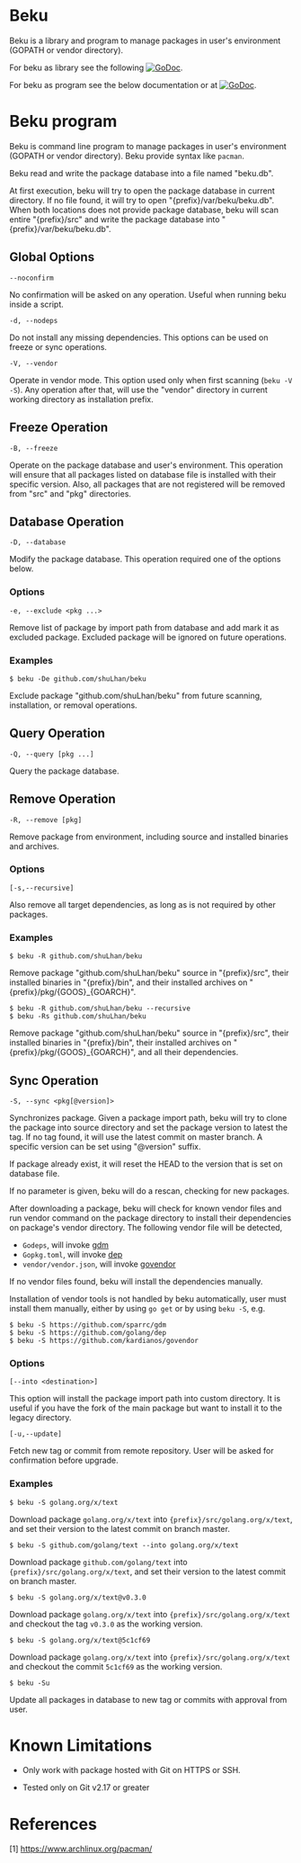 # Beku

Beku is a library and program to manage packages in user's environment (GOPATH
or vendor directory).

For beku as library see the following
[![GoDoc](https://godoc.org/github.com/shuLhan/beku?status.svg)](https://godoc.org/github.com/shuLhan/beku).

For beku as program see the below documentation or at
[![GoDoc](https://godoc.org/github.com/shuLhan/beku/cmd/beku?status.svg)](https://godoc.org/github.com/shuLhan/beku/cmd/beku).


# Beku program

Beku is command line program to manage packages in user's environment (GOPATH
or vendor directory). Beku provide syntax like `pacman`.

Beku read and write the package database into a file named "beku.db".

At first execution, beku will try to open the package database in current
directory. If no file found, it will try to open
"{prefix}/var/beku/beku.db". When both locations does not provide
package database, beku will scan entire "{prefix}/src" and write the
package database into "{prefix}/var/beku/beku.db".

## Global Options

	--noconfirm

No confirmation will be asked on any operation. Useful when running beku
inside a script.

	-d, --nodeps

Do not install any missing dependencies.  This options can be used on freeze
or sync operations.

	-V, --vendor

Operate in vendor mode.  This option used only when first scanning
(`beku -V -S`).
Any operation after that, will use the "vendor" directory in current
working directory as installation prefix.

## Freeze Operation

	-B, --freeze

Operate on the package database and user's environment. This operation will
ensure that all packages listed on database file is installed with their
specific version.  Also, all packages that are not registered will
be removed from "src" and "pkg" directories.


## Database Operation

	-D, --database

Modify the package database. This operation required one of the options
below.

### Options

	-e, --exclude <pkg ...>

Remove list of package by import path from database and add mark it as
excluded package.  Excluded package will be ignored on future operations.

### Examples

	$ beku -De github.com/shuLhan/beku

Exclude package "github.com/shuLhan/beku" from future scanning,
installation, or removal operations.


## Query Operation

	-Q, --query [pkg ...]

Query the package database.

## Remove Operation

	-R, --remove [pkg]

Remove package from environment, including source and installed binaries and
archives.

### Options

	[-s,--recursive]

Also remove all target dependencies, as long as is not required by other
packages.

### Examples

	$ beku -R github.com/shuLhan/beku

Remove package "github.com/shuLhan/beku" source in "{prefix}/src",
their installed binaries in "{prefix}/bin", and their installed archives on
"{prefix}/pkg/{GOOS}_{GOARCH}".

	$ beku -R github.com/shuLhan/beku --recursive
	$ beku -Rs github.com/shuLhan/beku

Remove package "github.com/shuLhan/beku" source in "{prefix}/src",
their installed binaries in "{prefix}/bin", their installed archives on
"{prefix}/pkg/{GOOS}_{GOARCH}", and all their dependencies.


## Sync Operation

	-S, --sync <pkg[@version]>

Synchronizes package. Given a package import path, beku will try to clone
the package into source directory and set the package version to
latest the tag. If no tag found, it will use the latest commit on master
branch. A specific version can be set using "@version" suffix.

If package already exist, it will reset the HEAD to the version that is set
on database file.

If no parameter is given, beku will do a rescan, checking for new packages.

After downloading a package, beku will check for known vendor files and run
vendor command on the package directory to install their dependencies on
package's vendor directory.  The following vendor file will be detected,

* `Godeps`, will invoke [gdm](https://github.com/sparrc/gdm)
* `Gopkg.toml`, will invoke [dep](https://github.com/golang/dep)
* `vendor/vendor.json`, will invoke [govendor](https://github.com/kardianos/govendor)

If no vendor files found, beku will install the dependencies manually.

Installation of vendor tools is not handled by beku automatically, user must
install them manually, either by using `go get` or by using `beku -S`, e.g.

	$ beku -S https://github.com/sparrc/gdm
	$ beku -S https://github.com/golang/dep
	$ beku -S https://github.com/kardianos/govendor


### Options

	[--into <destination>]

This option will install the package import path into custom directory.
It is useful if you have the fork of the main package but want to install
it to the legacy directory.

	[-u,--update]

Fetch new tag or commit from remote repository. User will be asked for
confirmation before upgrade.

### Examples

	$ beku -S golang.org/x/text

Download package `golang.org/x/text` into `{prefix}/src/golang.org/x/text`,
and set their version to the latest commit on branch master.

	$ beku -S github.com/golang/text --into golang.org/x/text

Download package `github.com/golang/text` into
`{prefix}/src/golang.org/x/text`, and set their version to the latest commit
on branch master.

	$ beku -S golang.org/x/text@v0.3.0

Download package `golang.org/x/text` into `{prefix}/src/golang.org/x/text`
and checkout the tag `v0.3.0` as the working version.

	$ beku -S golang.org/x/text@5c1cf69

Download package `golang.org/x/text` into `{prefix}/src/golang.org/x/text`
and checkout the commit `5c1cf69` as the working version.

	$ beku -Su

Update all packages in database to new tag or commits with approval from
user.


# Known Limitations

* Only work with package hosted with Git on HTTPS or SSH.

* Tested only on Git v2.17 or greater


# References

[1] https://www.archlinux.org/pacman/

